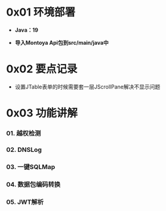 # 0x01  环境部署

- **Java：19**

- **导入Montoya Api包到src/main/java中**

# 0x02  要点记录
- 设置JTable表单的时候需要套一层JScrollPane解决不显示问题

# 0x03  功能讲解
### 01. 越权检测
### 02. DNSLog
### 03. 一键SQLMap
### 04. 数据包编码转换
### 05. JWT解析